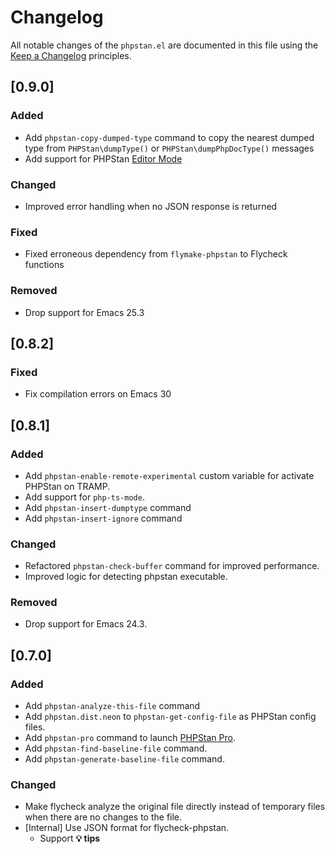 # Changelog

All notable changes of the `phpstan.el` are documented in this file using the [Keep a Changelog](https://keepachangelog.com/) principles.

<!-- ## Unreleased -->

## [0.9.0]

### Added

* Add `phpstan-copy-dumped-type` command to copy the nearest dumped type from `PHPStan\dumpType()` or `PHPStan\dumpPhpDocType()` messages
* Add support for PHPStan [Editor Mode](https://phpstan.org/user-guide/editor-mode)

### Changed

* Improved error handling when no JSON response is returned

### Fixed

* Fixed erroneous dependency from `flymake-phpstan` to Flycheck functions

### Removed

* Drop support for Emacs 25.3

## [0.8.2]

### Fixed

* Fix compilation errors on Emacs 30

## [0.8.1]

### Added

* Add `phpstan-enable-remote-experimental` custom variable for activate PHPStan on TRAMP.
* Add support for `php-ts-mode`.
* Add `phpstan-insert-dumptype` command
* Add `phpstan-insert-ignore` command

### Changed

* Refactored `phpstan-check-buffer` command for improved performance.
* Improved logic for detecting phpstan executable.

### Removed

* Drop support for Emacs 24.3.

## [0.7.0]

### Added

* Add `phpstan-analyze-this-file` command
* Add `phpstan.dist.neon` to `phpstan-get-config-file` as PHPStan config files.
* Add `phpstan-pro` command to launch [PHPStan Pro].
* Add `phpstan-find-baseline-file` command.
* Add `phpstan-generate-baseline-file` command.

[PHPStan Pro]: https://phpstan.org/blog/introducing-phpstan-pro

### Changed

* Make flycheck analyze the original file directly instead of temporary files when there are no changes to the file.
* [Internal] Use JSON format for flycheck-phpstan.
  * Support **💡 tips**
